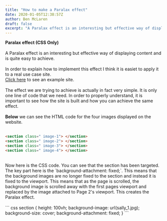 ```yaml
---
title: "How to make a Paralax effect"
date: 2020-01-05T12:38:57Z
author: Ben McLaren
draft: false
excerpt: "A Paralax effect is an interesting but effective way of displaying content and is quite easy to achieve"
---
```


**Paralax effect (CSS Only)**
<br>
<br>
A Paralax effect is an interesting but effective way of displaying content and is quite easy to achieve.
<br>
<br>
In order to explain how to implement this effect I think it is easiet to apply it to a real use case site.
<br>
<a class="email" href="https://sallyhartportfolio.superhi.com/" target="_blank">Click here</a> to see an example site.
<br>
<br>
The effect we are trying to achieve is actually in fact very simple. It is only one line of code that we need. In order to properly understand, it is important to see how the site is built and how you can achieve the same effect.
<br>
<br>
**Below** we can see the HTML code for the four images displayed on the website.
<br>
<br>
``` html
<section class=" image-1"> </section>
<section class=" image-2"> </section>
<section class=" image-3"> </section>
<section class=" image-4"> </section>
```
<br>
Now here is the CSS code. You can see that the section has been targeted. The key part here is the `background-attachment: fixed;`. This means that the background images are no longer fixed to the section and instead it is fixed to the viewport. This means that as the page is scrolled, the background image is scrolled away with the first pages viewport and replaced by the image attached to Page 2's viewport. This creates the Paralax effect.
<br>
<br>
``` css
section {
 height: 100vh;
 background-image: url(sally_1.jpg);
 background-size: cover;
 background-attachment:  fixed;
}
```
